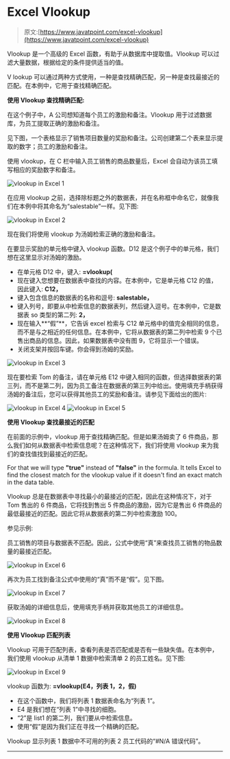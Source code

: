 # Excel Vlookup

> 原文:[https://www.javatpoint.com/excel-vlookup](https://www.javatpoint.com/excel-vlookup)

Vlookup 是一个高级的 Excel 函数，有助于从数据库中提取值。Vlookup 可以过滤大量数据，根据给定的条件提供适当的值。

V lookup 可以通过两种方式使用，一种是查找精确匹配，另一种是查找最接近的匹配。在本例中，它用于查找精确匹配。

**使用 Vlookup 查找精确匹配:**

在这个例子中，A 公司想知道每个员工的激励和备注。Vlookup 用于过滤数据库，为员工提取正确的激励和备注。

见下图，一个表格显示了销售项目数量的奖励和备注。公司创建第二个表来显示提取的数字；员工的激励和备注。

使用 vlookup，在 C 栏中输入员工销售的商品数量后，Excel 会自动为该员工填写相应的奖励数字和备注。

![vlookup in Excel 1](img/35703d00b66ffd279e40168083888e24.png)

在应用 vlookup 之前，选择除标题之外的数据表，并在名称框中命名它，就像我们在本例中将其命名为“salestable”一样。见下图:

![vlookup in Excel 2](img/ea90841c67d7160dcf316508721cf72d.png)

现在我们将使用 vlookup 为汤姆检索正确的激励和备注。

在要显示奖励的单元格中键入 vlookup 函数。D12 是这个例子中的单元格，我们想在这里显示对汤姆的激励。

*   在单元格 D12 中，键入: **=vlookup(**
*   现在键入您想要在数据表中查找的内容。在本例中，它是单元格 C12 的值，因此键入: **C12，**
*   键入包含信息的数据表的名称和逗号: **salestable，**
*   键入列号，即要从中检索信息的数据表列，然后键入逗号。在本例中，它是数据表 so 类型的第二列: **2，**
*   现在输入**“假”**，它告诉 excel 检索与 C12 单元格中的值完全相同的信息，而不是与之相近的任何信息。在本例中，它将从数据表的第二列中检索 9 个已售出商品的信息。因此，如果数据表中没有图 9，它将显示一个错误。
*   关闭支架并按回车键。你会得到汤姆的奖励。

![vlookup in Excel 3](img/2b246ca913725cb7aa7803eed68d7f3c.png)

现在要检索 Tom 的备注，请在单元格 E12 中键入相同的函数，但选择数据表的第三列，而不是第二列，因为员工备注在数据表的第三列中给出。使用填充手柄获得汤姆的备注后，您可以获得其他员工的奖励和备注。请参见下面给出的图片:

![vlookup in Excel 4](img/5d6bf9ee87d51a2d5f202dd3b9095e16.png) ![vlookup in Excel 5](img/4d3e2487ddffb10e030d58f9e0ea8a6c.png)

**使用 Vlookup 查找最接近的匹配**

在前面的示例中，vlookup 用于查找精确匹配。但是如果汤姆卖了 6 件商品，那么我们如何从数据表中检索信息呢？在这种情况下，我们将使用 vlookup 来为我们的查找值找到最接近的匹配。

For that we will type **"true"** instead of **"false"** in the formula. It tells Excel to find the closest match for the vlookup value if it doesn't find an exact match in the data table.

Vlookup 总是在数据表中寻找最小的最接近的匹配，因此在这种情况下，对于 Tom 售出的 6 件商品，它将找到售出 5 件商品的激励，因为它是售出 6 件商品的最低最接近的匹配。因此它将从数据表的第二列中检索激励 100。

参见示例:

员工销售的项目与数据表不匹配。因此，公式中使用“真”来查找员工销售的物品数量的最接近匹配。

![vlookup in Excel 6](img/048b7c326188690e370a4f05255a66b9.png)

再次为员工找到备注公式中使用的“真”而不是“假”。见下图。

![vlookup in Excel 7](img/a57e37accb36e5fbbcbfc759ddacac40.png)

获取汤姆的详细信息后，使用填充手柄并获取其他员工的详细信息。

![vlookup in Excel 8](img/0891e70b62df99d2ae296615fe19a457.png)

**使用 Vlookup 匹配列表**

Vlookup 可用于匹配列表，查看列表是否匹配或是否有一些缺失值。在本例中，我们使用 vlookup 从清单 1 数据中检索清单 2 的员工姓名。见下图:

![vlookup in Excel 9](img/547c40d33a2c1ba22d977a5cd856813a.png)

vlookup 函数为: **=vlookup(E4，列表 1，2，假)**

*   在这个函数中，我们将列表 1 数据表命名为“列表 1”。
*   E4 是我们想在“列表 1”中寻找的细胞。
*   “2”是 list1 的第二列，我们要从中检索信息。
*   使用“假”是因为我们正在寻找一个精确的匹配。

Vlookup 显示列表 1 数据中不可用的列表 2 员工代码的“#N/A 错误代码”。

* * *